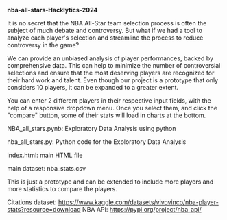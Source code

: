 **nba-all-stars-Hacklytics-2024**

It is no secret that the NBA All-Star team selection process is often the subject of much debate and controversy.
But what if we had a tool to analyze each player's selection and streamline the process to reduce controversy in the game?

We can provide an unbiased analysis of player performances, backed by comprehensive data. This can help to minimize the number of controversial selections and ensure that the most deserving players are recognized for their hard work and talent. Even though our project is a prototype that only considers 10 players, it can be expanded to a greater extent.

You can enter 2 different players in their respective input fields, with the help of a responsive dropdown menu. Once you select them, and click the "compare" button, some of their stats will load in charts at the bottom.

NBA_all_stars.pynb: Exploratory Data Analysis using python

nba_all_stars.py: Python code for the Exploratory Data Analysis

index.html: main HTML file

main dataset: nba_stats.csv

This is just a prototype and can be extended to include more players and more statistics to compare the players.

Citations
dataset: https://www.kaggle.com/datasets/vivovinco/nba-player-stats?resource=download
NBA API: https://pypi.org/project/nba_api/
